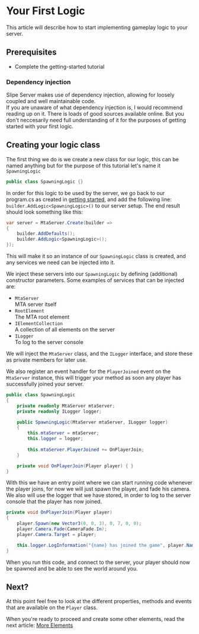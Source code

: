 # Your First Logic

This article will describe how to start implementing gameplay logic to your server.

## Prerequisites
- Complete the getting-started tutorial

### Dependency injection
Slipe Server makes use of dependency injection, allowing for loosely coupled and well maintainable code.  
If you are unaware of what dependency injection is, I would recommend reading up on it. There is loads of good sources available online. But you don't neccesarily need full understanding of it for the purposes of getting started with your first logic.


## Creating your logic class
The first thing we do is we create a new class for our logic, this can be named anything but for the purpose of this tutorial let's name it `SpawningLogic`

```cs
public class SpawningLogic {}
```

In order for this logic to be used by the server, we go back to our program.cs as created in [getting started](/articles/getting-started.html), and add the following line: `builder.AddLogic<SpawningLogic>()` to our server setup. The end result should look something like this:
```cs
var server = MtaServer.Create(builder =>
{
    builder.AddDefaults();
    builder.AddLogic<SpawningLogic>();
});
```

This will make it so an instance of our `SpawningLogic` class is created, and any services we need can be injected into it.

We inject these servers into our `SpawningLogic` by defining (additional) constructor parameters. Some examples of services that can be injected are: 
- `MtaServer`  
  MTA server itself
- `RootElement`  
  The MTA root element
- `IElementCollection`  
  A collection of all elements on the server
- `ILogger`  
  To log to the server console

We will inject the `MtaServer` class, and the `ILogger` interface, and store these as private members for later use.  

We also register an event handler for the `PlayerJoined` event on the `MtaServer` instance, this will trigger your method as soon any player has successfully joined your server.

```cs
public class SpawningLogic
{
    private readonly MtaServer mtaServer;
    private readonly ILogger logger;

    public SpawningLogic(MtaServer mtaServer, ILogger logger)
    {
        this.mtaServer = mtaServer;
        this.logger = logger;
        
        this.mtaServer.PlayerJoined += OnPlayerJoin;
    }

    private void OnPlayerJoin(Player player) { }
}
```

With this we have an entry point where we can start running code whenever the player joins, for now we will just spawn the player, and fade his camera.  
We also will use the logger that we have stored, in order to log to the server console that the player has now joined.

```cs
private void OnPlayerJoin(Player player)
{
    player.Spawn(new Vector3(0, 0, 3), 0, 7, 0, 0);
    player.Camera.Fade(CameraFade.In);
	player.Camera.Target = player;

    this.logger.LogInformation("{name} has joined the game", player.Name);
}
```

When you run this code, and connect to the server, your player should now be spawned and be able to see the world around you.

## Next?

At this point feel free to look at the different properties, methods and events that are available on the `Player` class.   

When you're ready to proceed and create some other elements, read the next article: [More Elements](/articles/getting-started/more-elements.html)

